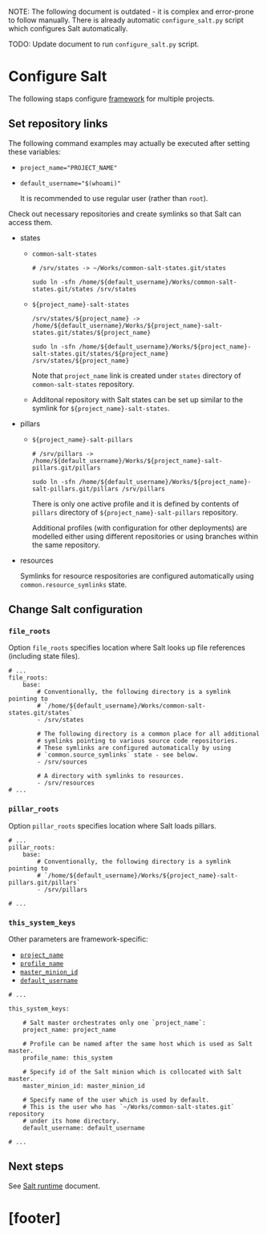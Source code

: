 
NOTE: The following document is outdated - it is complex and error-prone to
follow manually. There is already automatic `configure_salt.py` script
which configures Salt automatically.

TODO: Update document to run `configure_salt.py` script.

# Configure Salt #

The following staps configure [framework][2] for multiple projects.

## Set repository links ##

The following command examples may actually be executed
after setting these variables:

*   `project_name="PROJECT_NAME"`

*   `default_username="$(whoami)"`

    It is recommended to use regular user (rather than `root`).

Check out necessary repositories and create symlinks
so that Salt can access them.

*   states

    *   `common-salt-states`

        ```
        # /srv/states -> ~/Works/common-salt-states.git/states

        sudo ln -sfn /home/${default_username}/Works/common-salt-states.git/states /srv/states
        ```

    *   `${project_name}-salt-states`

        ```
        /srv/states/${project_name} -> /home/${default_username}/Works/${project_name}-salt-states.git/states/${project_name}

        sudo ln -sfn /home/${default_username}/Works/${project_name}-salt-states.git/states/${project_name} /srv/states/${project_name}
        ```

        Note that `project_name` link is created under `states` directory
        of `common-salt-states` repository.

    *   Additonal repository with Salt states can be set up similar to
        the symlink for `${project_name}-salt-states`.

*   pillars

    *   `${project_name}-salt-pillars`

        ```
        # /srv/pillars -> /home/${default_username}/Works/${project_name}-salt-pillars.git/pillars

        sudo ln -sfn /home/${default_username}/Works/${project_name}-salt-pillars.git/pillars /srv/pillars
        ```

        There is only one active profile and it is defined by contents of
        `pillars` directory of `${project_name}-salt-pillars` repository.

        Additional profiles (with configuration for other deployments) are
        modelled either using different repositories or using branches
        within the same repository.

*   resources

    Symlinks for resource respositories are configured
    automatically using `common.resource_symlinks` state.

## Change Salt configuration ##

### `file_roots` ###

Option `file_roots` specifies location where Salt looks up file references
(including state files).

```
# ...
file_roots:
    base:
        # Conventionally, the following directory is a symlink pointing to
        # `/home/${default_username}/Works/common-salt-states.git/states`
        - /srv/states

        # The following directory is a common place for all additional
        # symlinks pointing to various source code repositories.
        # These symlinks are configured automatically by using
        # `common.source_symlinks` state - see below.
        - /srv/sources

        # A directory with symlinks to resources.
        - /srv/resources
# ...
```

### `pillar_roots` ###

Option `pillar_roots` specifies location where Salt loads pillars.

```
# ...
pillar_roots:
    base:
        # Conventionally, the following directory is a symlink pointing to
        # `/home/${default_username}/Works/${project_name}-salt-pillars.git/pillars`
        - /srv/pillars

# ...
```

### `this_system_keys` ###

Other parameters are framework-specific:
*   [`project_name`][9]
*   [`profile_name`][10]
*   [`master_minion_id`][11]
*   [`default_username`][12]

```
# ...

this_system_keys:

    # Salt master orchestrates only one `project_name`:
    project_name: project_name

    # Profile can be named after the same host which is used as Salt master.
    profile_name: this_system

    # Specify id of the Salt minion which is collocated with Salt master.
    master_minion_id: master_minion_id

    # Specify name of the user which is used by default.
    # This is the user who has `~/Works/common-salt-states.git` repository
    # under its home directory.
    default_username: default_username

# ...
```

## Next steps ##

See [Salt runtime][14] document.

# [footer] #

[2]: /docs/framework.md
[9]: /docs/configs/common/this_system_keys/project_name/readme.md
[10]: /docs/configs/common/this_system_keys/profile_name/readme.md
[11]: /docs/configs/common/this_system_keys/master_minion_id/readme.md
[12]: /docs/configs/common/this_system_keys/default_username/readme.md
[14]: /docs/salt_runtime.md
